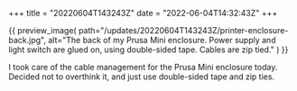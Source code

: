 +++
title = "20220604T143243Z"
date  = "2022-06-04T14:32:43Z"
+++

{{
    preview_image(
        path="/updates/20220604T143243Z/printer-enclosure-back.jpg",
        alt="The back of my Prusa Mini enclosure. Power supply and light switch are glued on, using double-sided tape. Cables are zip tied."
    )
}}

I took care of the cable management for the Prusa Mini enclosure today. Decided not to overthink it, and just use double-sided tape and zip ties.
